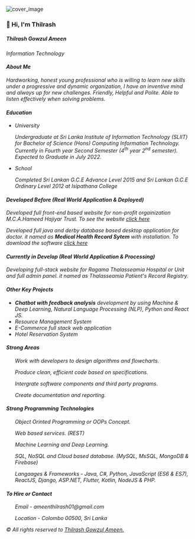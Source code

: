 ![cover_image](https://user-images.githubusercontent.com/36620465/142175542-a9142e30-edcd-42d9-a223-63f37307d880.jpg)

<h3>👋 Hi, I'm Thilrash</h3>

<h5><em>Thilrash Gowzul Ameen</em></h5>
<em>Information Technology</em>

<h4><em>About Me</em></h4>

<p><em>Hardworking, honest young professional who is willing to learn new skills under a progressive and dynamic organization, I have an inventive mind and always up for new challenges.
Friendly, Helpful and Polite. Able to listen effectively when solving problems.</em></p>

<h4><em>Education</em></h4>

<ul>

<li><p><em>University</em></p></li>
<p><em>Undergraduate at Sri Lanka Institute of Information Technology (SLIIT) for Bachelor of Science (Hons) Computing Information Technology. Currently in Fourth year Second Semester (4<sup>th</sup> year 2<sup>nd</sup> semester).
Expected to Graduate in July 2022.</em></p>

<li><p><em>School</em><p></li>
<p><em>Completed Sri Lankan G.C.E Advance Level 2015 and Sri Lankan G.C.E Ordinary Level 2012 at Isipathana College</em></p>

</ul>

<h4><em>Developed Before (Real World Application & Deployed)</em></h4>
<p><em>Developed full front-end based website for non-profit orgainization M.C.A.Hameed Hajiyar Trust. To see the website <a href="http://mcahht.com/">click here</a></em></p>
<p><em>Developed full java and derby database based desktop application for doctor. it named as <strong>Medical Health Record Sytem</strong> with installation. To download the software <a href="https://drive.google.com/drive/folders/137ppx6dOTJ8nDwAjsWjk14XdNZiHq6wk?usp=sharing">click here</a></em></p>

<h4><em>Currently in Develop (Real World Application & Processing)</em></h4>
<p><em>Developing full-stack website for Ragama Thalasseamia Hospital or Unit and full admin panel. it named as Thalasseamia Patient's Record Registry.</em></p>

<h4><em>Other Key Projects</em></h4>

<ul>
  <li><em><strong>Chatbot with feedback analysis</strong> development by using Machine & Deep Learning, Natural Language Processing (NLP), Python and React JS.</em></li>
  <li><em>Resource Management System</em></li>
  <li><em>E-Commerce full stack web application</em></li>
  <li><em>Hotel Reservation System</em></li>
</ul>

<h4><em>Strong Areas</em></h4>

<ul>
<p><em>Work with developers to design algorithms and flowcharts.</em></p>
<p><em>Produce clean, efficient code based on specifications.</em></p>
<p><em>Intergrate software components and third party programs.</em></p>
<p><em>Create documentation and reporting.</em></p>
</ul>

<h4><em>Strong Programming Technologies</em></h4>

<ul>
<p><em>Object Orinted Programming or OOPs Concept.</em></p>
<p><em>Web based services. (REST)</em></p>
<p><em>Machine Learning and Deep Learning.</em></p>
<p><em>SQL, NoSQL and Cloud based database. (MySQL, MsSQL, MongoDB & Firebase)</em></p>
<p><em>Langaages & Frameworks - Java, C#, Python, JavaScript (ES6 & ES7), ReactJS, Django, ASP.NET, Flutter, Kotlin, NodeJS & PHP.</em></p>
</ul>

<h4><em>To Hire or Contact</em></h4>
<ul>
<p><em>Email - ameenthilrash01@gmail.com</em></p>
<p><em>Location - Colombo 00500, Sri Lanka</em></p>
</ul>

<p><em>&copy All rights reserved to <a href="https://github.com/Thilrash">Thilrash Gowzul Ameen.</a></em></p>





